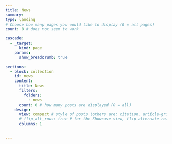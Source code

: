 ```yaml
---
title: News
summary:
type: landing
# Choose how many pages you would like to display (0 = all pages)
count: 8 # does not seem to work

cascade:
  - _target:
      kind: page
    params:
      show_breadcrumb: true

sections:
  - block: collection
    id: news
    content:
      title: News
      filters:
        folders:
          - news
      count: 0 # how many posts are displayed (0 = all)
    design:
      view: compact # style of posts (others are: citation, article-grid, compact, card)
      # flip_alt_rows: true # for the Showcase view, flip alternate rows
      columns: 1
    
    
---
```

